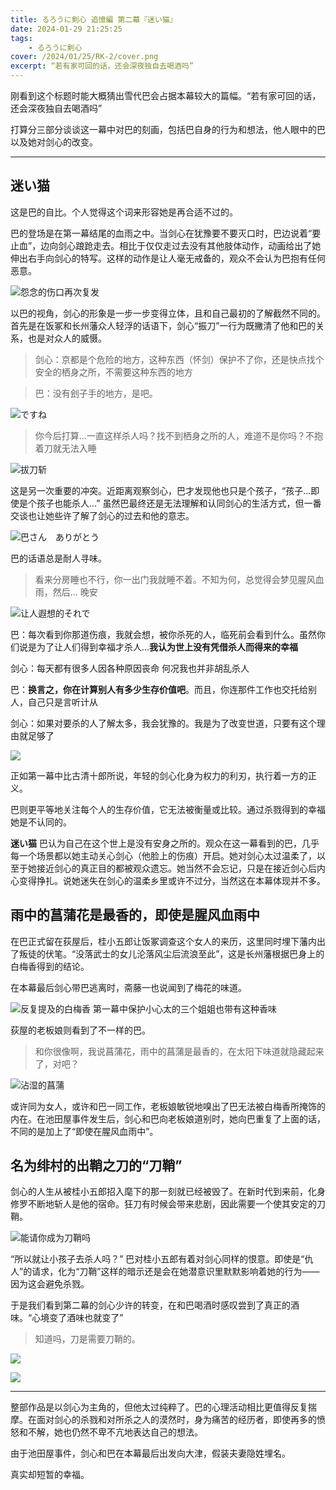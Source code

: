 ```yaml
---
title: るろうに剣心 追憶編 第二幕『迷い猫』
date: 2024-01-29 21:25:25
tags:
    - るろうに剣心
cover: /2024/01/25/RK-2/cover.png
excerpt: “若有家可回的话，还会深夜独自去喝酒吗”
---
```


刚看到这个标题时能大概猜出雪代巴会占据本幕较大的篇幅。“若有家可回的话，还会深夜独自去喝酒吗”

打算分三部分谈谈这一幕中对巴的刻画，包括巴自身的行为和想法，他人眼中的巴以及她对剑心的改变。

---

## 迷い猫

这是巴的自比。个人觉得这个词来形容她是再合适不过的。

巴的登场是在第一幕结尾的血雨之中。当剑心在犹豫要不要灭口时，巴边说着“要止血”，边向剑心踉跄走去。相比于仅仅走过去没有其他肢体动作，动画给出了她伸出右手向剑心的特写。这样的动作是让人毫无戒备的，观众不会认为巴抱有任何恶意。

![怨念的伤口再次复发](blood.png)

以巴的视角，剑心的形象是一步一步变得立体，且和自己最初的了解截然不同的。首先是在饭冢和长州藩众人轻浮的话语下，剑心“振刀”一行为既撇清了他和巴的关系，也是对众人的威慑。

> 剑心：京都是个危险的地方，这种东西（怀剑）保护不了你，还是快点找个安全的栖身之所，不需要这种东西的地方

> 巴：没有刽子手的地方，是吧。

![ですね](den.png)

> 你今后打算...一直这样杀人吗？找不到栖身之所的人，难道不是你吗？不抱着刀就无法入睡

![拔刀斩](awake.png)

这是另一次重要的冲突。近距离观察剑心，巴才发现他也只是个孩子，“孩子...即使是个孩子也能杀人...” 虽然巴最终还是无法理解和认同剑心的生活方式，但一番交谈也让她些许了解了剑心的过去和他的意志。

![巴さん　ありがとう](thanks.png)

巴的话语总是耐人寻味。

> 看来分房睡也不行，你一出门我就睡不着。不知为何，总觉得会梦见腥风血雨，然后... 晚安

![让人遐想的それで](and.png)

巴：每次看到你那道伤痕，我就会想，被你杀死的人，临死前会看到什么。虽然你们说是为了让人们得到幸福才杀人...**我认为世上没有凭借杀人而得来的幸福**

剑心：每天都有很多人因各种原因丧命 何况我也并非胡乱杀人

巴：**换言之，你在计算别人有多少生存价值吧**。而且，你连那件工作也交托给别人，自己只是言听计从

剑心：如果对要杀的人了解太多，我会犹豫的。我是为了改变世道，只要有这个理由就足够了

![](alcohol.png)

正如第一幕中比古清十郎所说，年轻的剑心化身为权力的利刃，执行着一方的正义。

巴则更平等地关注每个人的生存价值，它无法被衡量或比较。通过杀戮得到的幸福她是不认同的。

**迷い猫** 巴认为自己在这个世上是没有安身之所的。观众在这一幕看到的巴，几乎每一个场景都以她主动关心剑心（他脸上的伤痕）开启。她对剑心太过温柔了，以至于她接近剑心的真正目的都被观众遗忘。她当然不会忘记，只是在接近剑心后内心变得挣扎。说她迷失在剑心的温柔乡里或许不过分，当然这在本幕体现并不多。

## 雨中的菖蒲花是最香的，即使是腥风血雨中

在巴正式留在荻屋后，桂小五郎让饭冢调查这个女人的来历，这里同时埋下藩内出了叛徒的伏笔。“没落武士的女儿沦落风尘后流浪至此”，这是长州藩根据巴身上的白梅香得到的结论。

在本幕最后剑心带巴逃离时，斋藤一也说闻到了梅花的味道。

![反复提及的白梅香 第一幕中保护小心太的三个姐姐也带有这种香味](haku.png)

荻屋的老板娘则看到了不一样的巴。

> 和你很像啊，我说菖蒲花，雨中的菖蒲是最香的，在太阳下味道就隐藏起来了，对吧？

![沾湿的菖蒲](shoubu.png)

或许同为女人，或许和巴一同工作，老板娘敏锐地嗅出了巴无法被白梅香所掩饰的内在。在池田屋事件发生后，剑心和巴向老板娘道别时，她向巴重复了上面的话，不同的是加上了“即使在腥风血雨中”。

## 名为绯村的出鞘之刀的“刀鞘”

剑心的人生从被桂小五郎招入麾下的那一刻就已经被毁了。在新时代到来前，化身修罗不断地斩人是他的宿命。狂刀有时候会带来悲剧，因此需要一个使其安定的刀鞘。

![能请你成为刀鞘吗](kogoro.png)

“所以就让小孩子去杀人吗？” 巴对桂小五郎有着对剑心同样的恨意。即使是“仇人”的请求，化为“刀鞘”这样的暗示还是会在她潜意识里默默影响着她的行为——因为这会避免杀戮。

于是我们看到第二幕的剑心少许的转变，在和巴喝酒时感叹尝到了真正的酒味。“心境变了酒味也就变了”

> 知道吗，刀是需要刀鞘的。

![](no2.png)

![](no1.png)

---

整部作品是以剑心为主角的，但他太过纯粹了。巴的心理活动相比更值得反复揣摩。在面对剑心的杀戮和对所杀之人的漠然时，身为痛苦的经历者，即使再多的愤怒和不解，她也仍然不卑不亢地表达自己的想法。

由于池田屋事件，剑心和巴在本幕最后出发向大津，假装夫妻隐姓埋名。

真实却短暂的幸福。